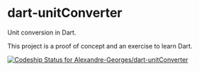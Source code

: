 dart-unitConverter
====================

Unit conversion in Dart.

This project is a proof of concept and an exercise to learn Dart.

[ ![Codeship Status for Alexandre-Georges/dart-unitConverter](https://www.codeship.io/projects/eca66cf0-2499-0132-ed0d-5e8cf715c71c/status)](https://www.codeship.io/projects/36929)
